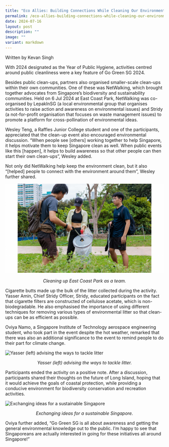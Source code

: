 ```yaml
---
title: "Eco Allies: Building Connections While Cleaning Our Environment"
permalink: /eco-allies-building-connections-while-cleaning-our-environment/
date: 2024-07-16
layout: post
description: ""
image: ""
variant: markdown
---
```

<p>Written by Kevan Singh</p>
<p>With 2024 designated as the Year of Public Hygiene, activities centred around public cleanliness were a key feature of Go Green SG 2024.</p>
<p>Besides public clean-ups, partners also organised smaller-scale clean-ups within their own communities. One of these was NetWalking, which brought together advocates from Singapore’s biodiversity and sustainability communities. Held on 6 Jul 2024 at East Coast Park, NetWalking was co-organised by LepakInSG (a local environmental group that organises activities to raise action and awareness on environmental issues) and Stridy (a not-for-profit organisation that focuses on waste management issues) to promote a platform for cross-pollination of environmental ideas.</p>
<p>Wesley Teng, a Raffles Junior College student and one of the participants, appreciated that the clean-up event also encouraged environmental discussion. “When people see [others] working together to help Singapore, it helps motivate them to keep Singapore clean as well. When public events like this [happen], it helps to build awareness so that other people can then start  their own clean-ups”, Wesley added.</p>
<p>Not only did NetWalking help keep the environment clean, but it also “[helped] people to connect with the environment around them”, Wesley further shared.</p>

![Cleaning up East Coast Park as a team](/images/Blog/NetWalking/Cleaning_Up_Litter.png)
<div style="text-align:center"><i>Cleaning up East Coast Park as a team.</i></div>

<p>Cigarette butts made up the bulk of the litter collected during the activity. Yasser Amin, Chief Stridy Officer, Stridy, educated participants on the fact that cigarette filters are constructed of cellulose acetate, which is non-biodegradable. He also emphasised the importance of using different techniques for removing various types of environmental litter so that clean-ups can be as efficient as possible.</p>
<p>Oviya Namo, a Singapore Institute of Technology aerospace engineering student, who took part in the event despite the hot weather, remarked that there was also an additional significance to the event to remind people to do their part for climate change.</p>

![Yasser (left) advising the ways to tackle litter](/images/Blog/NetWalking/Educating.png)
<div style="text-align:center"><i>Yasser (left) advising the ways to tackle litter.</i></div>

<p>Participants ended the activity on a positive note. After a discussion, participants shared their thoughts on the future of Long Island, hoping that it would achieve the goals of coastal protection, while providing a conducive environment for biodiversity conservation and recreation activities.</p>

![Exchanging ideas for a sustainable Singapore](/images/Blog/NetWalking/Discussion.png)
<div style="text-align:center"><i>Exchanging ideas for a sustainable Singapore.</i></div>

<p>Oviya further added, “Go Green SG is all about awareness and getting the general environmental knowledge out to the public. I’m happy to see that Singaporeans are actually interested in going for these initiatives all around Singapore!”</p>